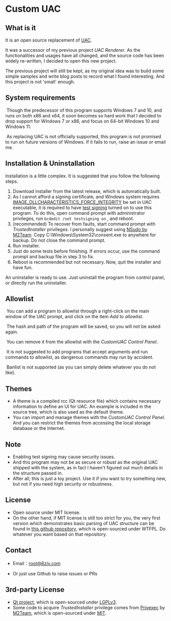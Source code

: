 # Custom UAC

## What is it
It is an open source replacement of [UAC](https://msdn.microsoft.com/en-us/library/bb756945.aspx).

It was a successor of my previous project *UAC Renderer*. As the functionalities and usages have all changed, and the source code has been widely re-written, I decided to open this new project.

The previous project will still be kept, as my original idea was to build some simple samples and write blog posts to record what I found interesting. And this project is not 'small' enough.

## System requirements
​	Though the predecessor of this program supports Windows 7 and 10, and runs on both x86 and x64, it soon becomes so hard work that I decided to drop support for Windows 7 or x86, and focus on 64-bit Windows 10 and Windows 11.

​	As replacing UAC is not officially supported, this program is not promised to run on future versions of Windows. If it fails to run, raise an issue or email me.

## Installation & Uninstallation
Installation is a little complex. It is suggested that you follow the following steps.

1. Download installer from the latest release, which is automatically built.
2. As I cannot afford a signing certificate, and Windows system requires [IMAGE_DLLCHARACTERISTICS_FORCE_INTEGRITY](https://docs.microsoft.com/en-us/cpp/build/reference/integritycheck-require-signature-check?view=msvc-170)  be set in UAC executable, it is required to have [test signing](https://docs.microsoft.com/en-us/windows-hardware/drivers/install/test-signing) turned on to use this program. To do this, open command prompt with administrator privileges, run `bcdedit /set testsigning on` , and reboot.
3. (recommended) To recover from faults, start command prompt with *TrustedInstaller* privileges. I personally suggest using [NSudo by M2Team](https://github.com/M2Team/NSudo). Copy C:\Windows\System32\consent.exe to anywhere for backup. Do not close the command prompt.
4. Run installer.
5. Just do some tests before finishing. If errors occur, use the command prompt and backup file in step 3 to fix.
6. Reboot is recommended but not necessary. Now, quit the installer and have fun.

An uninstaller is ready to use. Just uninstall the program from control panel, or directly run the uninstaller.

## Allowlist

​	You can add a program to allowlist through a right-click on the main window of the UAC prompt, and click on the item *Add to allowlist*. 

​	The hash and path of the program will be saved, so you will not be asked again.

​	You can remove it from the allowlist with the *CustomUAC Control Panel*.

​	It is not suggested to add programs that accept arguments and run commands to allowlist, as dangerous commands may run by accident.

​	Banlist is not supported (as you can simply delete whatever you do not like).

## Themes
* A theme is a compiled rcc (Qt resource file) which contains necessary information to define an UI for UAC. An example is included in the source tree, which is also used as the default theme.
* You can import and manage themes with the *CustomUAC Control Panel*. And you can restrict the themes from accessing the local storage database or the Internet.

## Note
* Enabling test signing may cause security issues.
* And this program may not be as secure or robust as the original UAC shipped with the system, as in fact I haven't figured out much details in the structure passed in.
* After all, this is just a toy project. Use it if you want to try something new, but not if you need high security or robustness.

## License
* Open source under MIT license.
* On the other hand, if MIT license is still too strict for you, the very first version which demonstrates basic parsing of UAC structure can be found in [this github repository](https://github.com/6ziv/Custom-Samples/tree/master/UAC), which is open-sourced under WTFPL. Do whatever you want based on that repository.



## Contact
* Email：[root@6ziv.com](mailto://root@6ziv.com)

* Or just use Github to raise issues or PRs

  

## 3rd-party License
* [Qt project](http://qt.io/), which is open-sourced under [LGPLv3](https://opensource.org/licenses/LGPL-3.0).
* Some code to acquire *TrustedInstaller* privilege comes from [Privexec](https://github.com/M2Team/Privexec) by [M2Team](https://github.com/M2Team/), which is open-sourced under [MIT](https://opensource.org/licenses/MIT).
